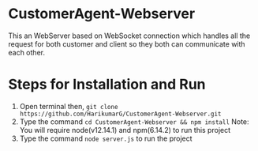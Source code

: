 # CustomerAgent-Webserver

This an WebServer based on WebSocket connection which handles all the request for both customer and client so they both can communicate with each other.

# Steps for Installation and Run

1. Open terminal then, `git clone https://github.com/HarikumarG/CustomerAgent-Webserver.git`
2. Type the command `cd CustomerAgent-Webserver && npm install` Note: You will require node(v12.14.1) and npm(6.14.2) to run this project
3. Type the command `node server.js` to run the project

